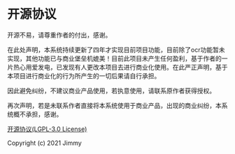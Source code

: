 # 开源协议
开源不易，请尊重作者的付出，感谢。

在此处声明，本系统持续更新了四年才实现目前项目功能，目前除了ocr功能暂未实现，其他功能已与商业堡垒机媲美！目前此项目未产生任何盈利，基于作者的一片热心用爱发电，已发现有人更改本项目去进行商业化使用。在此严正声明，基于本项目进行商业化的行为所产生的一切后果请自行承担。

因此避免纠纷，不建议商业产品使用，若执意使用，请联系原作者获得授权。

再次声明，若是未联系作者直接将本系统使用于商业产品，出现的商业纠纷，本系统概不承担，感谢。

[开源协议(LGPL-3.0 License)](./LICENSEEN.md)

Copyright (c) 2021 Jimmy
